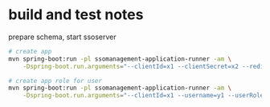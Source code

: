 # build and test notes

prepare schema, start ssoserver
```bash
# create app
mvn spring-boot:run -pl ssomanagement-application-runner -am \
    -Dspring-boot.run.arguments="--clientId=x1 --clientSecret=x2 --redirectUri=y1 --redirectUri=y2 --scope=z1 --scope=z2"

# create app role for user
mvn spring-boot:run -pl ssomanagement-application-runner -am \
    -Dspring-boot.run.arguments="--clientId=x1 --username=y1 --userRole=z1 --userRole=z2"
```